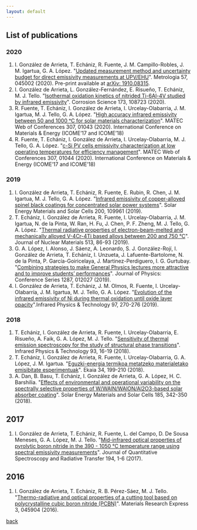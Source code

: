 ```yaml
---
layout: default
---
```


## List of publications

### 2020

1. I. González de Arrieta, T. Echániz, R. Fuente, J. M. Campillo-Robles, J. M. Igartua, G. A. López. "[Updated measurement method and uncertainty budget for direct emissivity measurements at UPV/EHU](https://doi.org/10.1088/1681-7575/ab84ff)". Metrologia 57, 045002 (2020). Pre-print available at [arXiv: 1910.08315](https://arxiv.org/abs/1910.08315).
2. I. González de Arrieta, L. González-Fernández, E. Risueño, T. Echániz, M. J. Tello. "[Isothermal oxidation kinetics of nitrided Ti-6Al-4V studied by infrared emissivity](https://doi.org/10.1016/j.corsci.2020.108723)". Corrosion Science 173, 108723 (2020).
3. R. Fuente, T. Echániz, I. González de Arrieta, I. Urcelay-Olabarria, J. M. Igartua, M. J. Tello, G. A. López. "[High accuracy infrared emissivity between 50 and 1000 ᵒC for solar materials characterization](https://doi.org/10.1051/matecconf/202030701043)".  MATEC Web of Conferences 307, 01043 (2020). International Conference on Materials & Energy (ICOME’17 and ICOME’18) 
4. R. Fuente, T. Echániz, I. González de Arrieta, I. Urcelay-Olabarria, M. J. Tello, G. A. López. "[c-Si PV cells emissivity characterization at low operating temperatures for efficiency management](https://doi.org/10.1051/matecconf/202030701044)". MATEC Web of Conferences 307, 01044 (2020). International Conference on Materials & Energy (ICOME’17 and ICOME’18) 


### 2019

1. I. González de Arrieta, T. Echániz, R. Fuente, E. Rubin, R. Chen, J. M. Igartua, M. J. Tello, G. A. López. "[Infrared emissivity of copper-alloyed spinel black coatings for concentrated solar power systems](https://doi.org/10.1016/j.solmat.2019.109961)". Solar Energy Materials and Solar Cells 200, 109961 (2019).
2. T. Echániz, I. González de Arrieta, R. Fuente, I. Urcelay-Olabarria, J. M. Igartua, N. de la Pinta, W. Ran, H. Fu, J. Chen, P. F. Zheng, M. J. Tello, G. A. López. "[Thermal radiative properties of electron-beam-melted and mechanically alloyed V-4Cr-4Ti based alloys between 200 and 750 °C](https://doi.org/10.1016/j.jnucmat.2018.10.051)". Journal of Nuclear Materials 513, 86-93 (2019).
3. G. A. López, I. Alonso, J. Sáenz, A. Leonardo, S. J. González-Rojí, I. González de Arrieta, T. Echániz, I. Unzueta, J. Lafuente-Bartolome, N. de la Pinta, P. García-Goiricelaya, J. Martinez-Perdiguero, I. G. Gurtubay. "[Combining strategies to make General Physics lectures more attractive and to improve students’ performances](https://doi.org/10.1088/1742-6596/1287/1/012027)". Journal of Physics: Conference Series 1287, 012027 (2019).
4. I. González de Arrieta, T. Echániz, J. M. Olmos, R. Fuente, I. Urcelay-Olabarría, J. M. Igartua, M. J. Tello, G. A. López. "[Evolution of the infrared emissivity of Ni during thermal oxidation until oxide layer opacity](https://doi.org/10.1016/j.infrared.2019.01.002)".Infrared Physics & Technology 97, 270-276 (2019).


### 2018

1. T. Echániz, I. González de Arrieta, R. Fuente, I. Urcelay-Olabarria, E. Risueño, A. Faik, G. A. López, M. J. Tello. "[Sensitivity of thermal emission spectroscopy for the study of structural phase transitions](https://doi.org/10.1016/j.infrared.2018.07.014)". Infrared Physics & Technology 93, 16-19 (2018).
2. T. Echániz, I. González de Arrieta, R. Fuente, I. Urcelay-Olabarria, G. A. López, J. M. Igartua. "[Eguzki-energia termikoa metatzeko materialetako emisibitate esperimentuak](https://doi.org/10.1387/ekaia.19721)". Ekaia 34, 199-210 (2018).
3. A. Dan, B. Basu, T. Echániz, I. González de Arrieta, G. A. López, H. C. Barshilia. "[Effects of environmental and operational variability on the spectrally selective properties of W/WAlN/WAlON/Al2O3-based solar absorber coating](https://doi.org/10.1016/j.solmat.2018.04.020)". Solar Energy Materials and Solar Cells 185, 342-350 (2018).


## 2017

1. I. González de Arrieta, T. Echániz, R. Fuente, L. del Campo, D. De Sousa Meneses, G. A. López, M. J. Tello. "[Mid-infrared optical properties of pyrolytic boron nitride in the 390 - 1050 °C temperature range using spectral emissivity measurements](https://doi.org/10.1016/j.jqsrt.2017.02.016)". Journal of Quantitative Spectroscopy and Radiative Transfer 194, 1-6 (2017).

## 2016

1.  I. González de Arrieta, T. Echániz, R. B. Pérez-Sáez, M. J. Tello. "[Thermo-radiative and optical properties of a cutting tool based on polycrystalline cubic boron nitride (PCBN)](https://doi.org/10.1088/2053-1591/3/4/045904)". Materials Research Express 3, 045904 (2016).

[back](./cv-outline.html)
